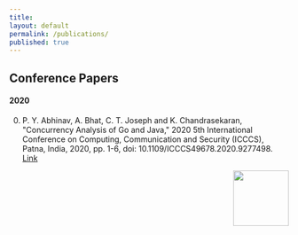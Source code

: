 ```yaml
---
title:
layout: default
permalink: /publications/
published: true
---
```


## Conference Papers

#### 2020
0. P. Y. Abhinav, A. Bhat, C. T. Joseph and K. Chandrasekaran, "Concurrency Analysis of Go and Java," 2020 5th International Conference on Computing, Communication and Security (ICCCS), Patna, India, 2020, pp. 1-6, doi: 10.1109/ICCCS49678.2020.9277498. [Link](https://ieeexplore.ieee.org/document/9277498)
<img align="right" width="100" height="100" src="http://www.fillmurray.com/100/100">


